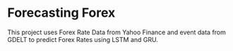 # Forecasting Forex
 This project uses Forex Rate Data from Yahoo Finance and event data from GDELT to predict Forex Rates using LSTM and GRU.
